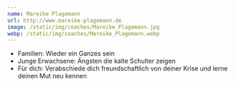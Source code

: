 ```yaml
---
name: Mareike Plagemann
url: http://www.mareike-plagemann.de
image: /static/img/coaches/Mareike_Plagemann.jpg
webp: /static/img/coaches/Mareike_Plagemann.webp
---
```


<ul><li>Familien: Wieder ein Ganzes sein</li><li>Junge Erwachsene: Ängsten die kalte Schulter zeigen</li><li>Für dich: Verabschiede dich freundschaftlich von deiner Krise und lerne deinen Mut neu kennen</li></ul>